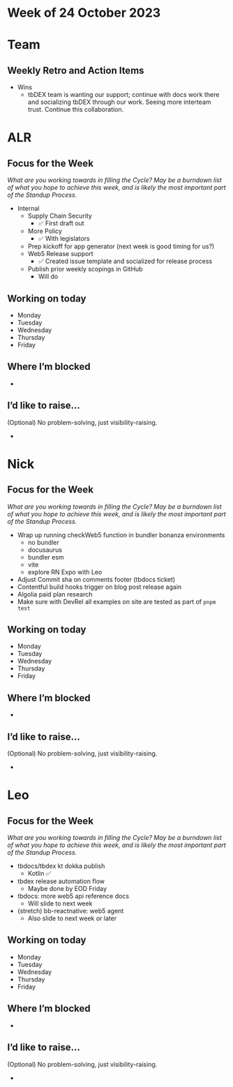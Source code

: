 # Week of 24 October 2023    

# Team

## Weekly Retro and Action Items

- Wins
  - tbDEX team is wanting our support; continue with docs work there and socializing tbDEX through our work. Seeing more interteam trust. Continue this collaboration. 

# ALR

## Focus for the Week

*What are you working towards in filling the Cycle? May be a burndown list of what you hope to achieve this week, and is likely the most important part of the Standup Process.*

- Internal
  - Supply Chain Security 
    - ✅ First draft out 
  - More Policy 
    - ✅ With legislators
  - Prep kickoff for app generator (next week is good timing for us?)
  - Web5 Release support
    - ✅ Created issue template and socialized for release process
  - Publish prior weekly scopings in GitHub
    - Will do  

## Working on today

- Monday
- Tuesday
- Wednesday
- Thursday
- Friday

## Where I’m blocked

-

## I’d like to raise…

(Optional) No problem-solving, just visibility-raising.

-

# Nick

## Focus for the Week

*What are you working towards in filling the Cycle? May be a burndown list of what you hope to achieve this week, and is likely the most important part of the Standup Process.*

- Wrap up running checkWeb5 function in bundler bonanza environments
    - no bundler
    - docusaurus
    - bundler esm
    - vite
    - explore RN Expo with Leo
- Adjust Commit sha on comments footer (tbdocs ticket)
- Contentful build hooks trigger on blog post release again
- Algolia paid plan research
- Make sure with DevRel all examples on site are tested as part of `pnpm test`

## Working on today

- Monday
- Tuesday
- Wednesday
- Thursday
- Friday

## Where I’m blocked

-

## I’d like to raise…

(Optional) No problem-solving, just visibility-raising.

-

# Leo

## Focus for the Week

*What are you working towards in filling the Cycle? May be a burndown list of what you hope to achieve this week, and is likely the most important part of the Standup Process.*

- tbdocs/tbdex kt dokka publish
  - Kotlin ✅ 
- tbdex release automation flow
  - Maybe done by EOD Friday 
- tbdocs: more web5 api reference docs
  - Will slide to next week 
- (stretch) bb-reactnative: web5 agent
  - Also slide to next week or later 

## Working on today

- Monday
- Tuesday
- Wednesday
- Thursday
- Friday

## Where I’m blocked

-

## I’d like to raise…

(Optional) No problem-solving, just visibility-raising.

-
